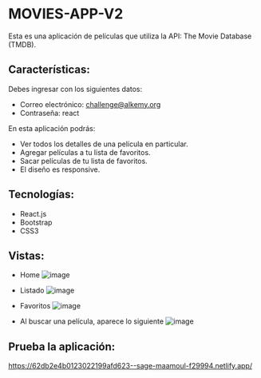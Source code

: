 # MOVIES-APP-V2

Esta es una aplicación de películas que utiliza la API: The Movie Database (TMDB).

## Características:

Debes ingresar con los siguientes datos:
- Correo electrónico: challenge@alkemy.org
- Contraseña: react

En esta aplicación podrás:

* Ver todos los detalles de una película en particular.
* Agregar películas a tu lista de favoritos.
* Sacar películas de tu lista de favoritos.
* El diseño es responsive.

## Tecnologías:
- React.js
- Bootstrap
- CSS3

## Vistas:

- Home
![image](https://user-images.githubusercontent.com/96211574/180863098-4f501c6a-926b-40d7-9dfe-dc38a00e3739.png)

- Listado
![image](https://user-images.githubusercontent.com/96211574/180863225-43e87e24-09cc-4579-95d2-1a9bdfb80256.png)

- Favoritos
![image](https://user-images.githubusercontent.com/96211574/180863350-0438ee83-ba4e-4213-8b00-a717b332be13.png)

- Al buscar una película, aparece lo siguiente
![image](https://user-images.githubusercontent.com/96211574/180863527-9c6420ab-a135-42d3-8bc4-5bc70ec33371.png)


## Prueba la aplicación:
https://62db2e4b0123022199afd623--sage-maamoul-f29994.netlify.app/
